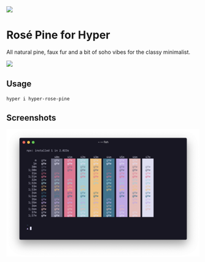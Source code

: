 <img src="https://github.com/rose-pine/rose-pine-theme/raw/main/assets/icon.png" width="64" />

# Rosé Pine for Hyper

All natural pine, faux fur and a bit of soho vibes for the classy minimalist.

[![](https://img.shields.io/badge/Rosé%20Pine%20Theme-191724)](https://github.com/rose-pine/rose-pine-theme)

## Usage

```sh
hyper i hyper-rose-pine
```

## Screenshots

![Hyper with Rosé Pine](assets/preview.png)
